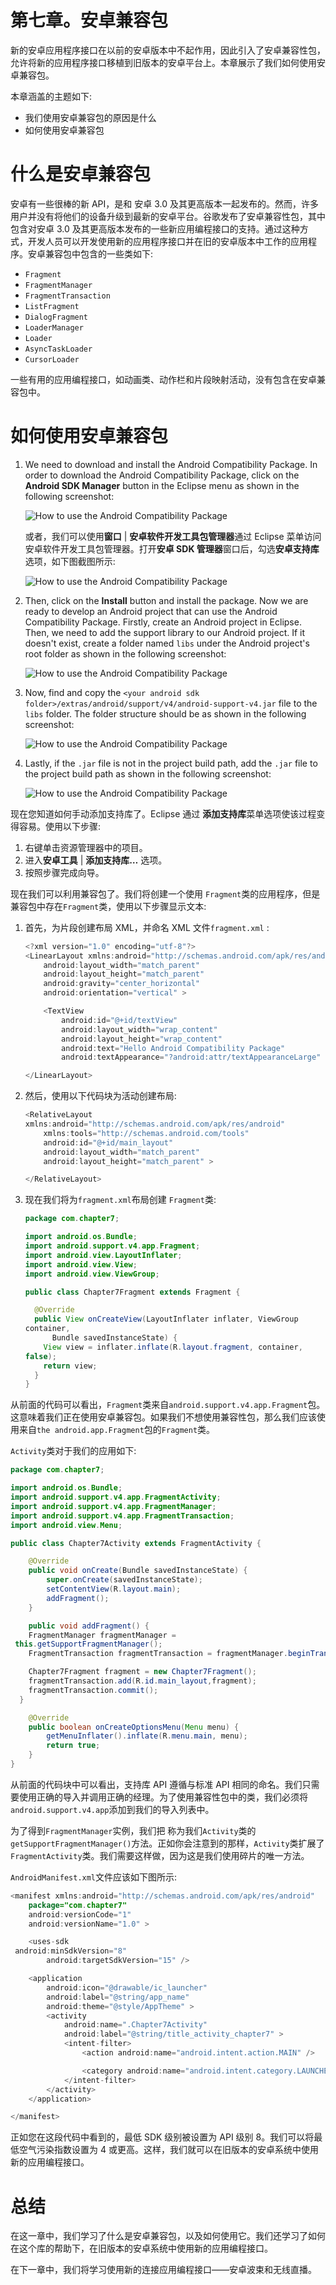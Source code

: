 # 第七章。安卓兼容包

新的安卓应用程序接口在以前的安卓版本中不起作用，因此引入了安卓兼容性包，允许将新的应用程序接口移植到旧版本的安卓平台上。本章展示了我们如何使用安卓兼容包。

本章涵盖的主题如下:

*   我们使用安卓兼容包的原因是什么
*   如何使用安卓兼容包

# 什么是安卓兼容包

安卓有一些很棒的新 API，是和 安卓 3.0 及其更高版本一起发布的。然而，许多用户并没有将他们的设备升级到最新的安卓平台。谷歌发布了安卓兼容性包，其中包含对安卓 3.0 及其更高版本发布的一些新应用编程接口的支持。通过这种方式，开发人员可以开发使用新的应用程序接口并在旧的安卓版本中工作的应用程序。安卓兼容包中包含的一些类如下:

*   `Fragment`
*   `FragmentManager`
*   `FragmentTransaction`
*   `ListFragment`
*   `DialogFragment`
*   `LoaderManager`
*   `Loader`
*   `AsyncTaskLoader`
*   `CursorLoader`

一些有用的应用编程接口，如动画类、动作栏和片段映射活动，没有包含在安卓兼容包中。

# 如何使用安卓兼容包

1.  We need to download and install the Android Compatibility Package. In order to download the Android Compatibility Package, click on the **Android SDK Manager** button in the Eclipse menu as shown in the following screenshot:

    ![How to use the Android Compatibility Package](img/9526_07_01.jpg)

    或者，我们可以使用**窗口** | **安卓软件开发工具包管理器**通过 Eclipse 菜单访问安卓软件开发工具包管理器。打开**安卓 SDK 管理器**窗口后，勾选**安卓支持库**选项，如下图截图所示:

    ![How to use the Android Compatibility Package](img/9526_07_02.jpg)

2.  Then, click on the **Install** button and install the package. Now we are ready to develop an Android project that can use the Android Compatibility Package. Firstly, create an Android project in Eclipse. Then, we need to add the support library to our Android project. If it doesn't exist, create a folder named `libs` under the Android project's root folder as shown in the following screenshot:

    ![How to use the Android Compatibility Package](img/9526_07_03.jpg)

3.  Now, find and copy the `<your android sdk folder>/extras/android/support/v4/android-support-v4.jar` file to the `libs` folder. The folder structure should be as shown in the following screenshot:

    ![How to use the Android Compatibility Package](img/9526_07_04.jpg)

4.  Lastly, if the `.jar` file is not in the project build path, add the `.jar` file to the project build path as shown in the following screenshot:

    ![How to use the Android Compatibility Package](img/9526_07_05.jpg)

现在您知道如何手动添加支持库了。Eclipse 通过 **添加支持库**菜单选项使该过程变得容易。使用以下步骤:

1.  右键单击资源管理器中的项目。
2.  进入**安卓工具** | **添加支持库…** 选项。
3.  按照步骤完成向导。

现在我们可以利用兼容包了。我们将创建一个使用 `Fragment`类的应用程序，但是兼容包中存在`Fragment`类，使用以下步骤显示文本:

1.  首先，为片段创建布局 XML，并命名 XML 文件`fragment.xml` :

    ```java
    <?xml version="1.0" encoding="utf-8"?>
    <LinearLayout xmlns:android="http://schemas.android.com/apk/res/android"
        android:layout_width="match_parent"
        android:layout_height="match_parent"
        android:gravity="center_horizontal"
        android:orientation="vertical" >

        <TextView
            android:id="@+id/textView"
            android:layout_width="wrap_content"
            android:layout_height="wrap_content"
            android:text="Hello Android Compatibility Package"
            android:textAppearance="?android:attr/textAppearanceLarge" />

    </LinearLayout>
    ```

2.  然后，使用以下代码块为活动创建布局:

    ```java
    <RelativeLayout 
    xmlns:android="http://schemas.android.com/apk/res/android"
        xmlns:tools="http://schemas.android.com/tools"
        android:id="@+id/main_layout"
        android:layout_width="match_parent"
        android:layout_height="match_parent" >

    </RelativeLayout>
    ```

3.  现在我们将为`fragment.xml`布局创建 `Fragment`类:

    ```java
    package com.chapter7;

    import android.os.Bundle;
    import android.support.v4.app.Fragment;
    import android.view.LayoutInflater;
    import android.view.View;
    import android.view.ViewGroup;

    public class Chapter7Fragment extends Fragment {

      @Override
      public View onCreateView(LayoutInflater inflater, ViewGroup 
    container,
          Bundle savedInstanceState) {
        View view = inflater.inflate(R.layout.fragment, container, 
    false);
        return view;
      }
    }
    ```

从前面的代码可以看出，`Fragment`类来自`android.support.v4.app.Fragment`包。这意味着我们正在使用安卓兼容包。如果我们不想使用兼容性包，那么我们应该使用来自`the android.app.Fragment`包的`Fragment`类。

`Activity`类对于我们的应用如下:

```java
package com.chapter7;

import android.os.Bundle;
import android.support.v4.app.FragmentActivity;
import android.support.v4.app.FragmentManager;
import android.support.v4.app.FragmentTransaction;
import android.view.Menu;

public class Chapter7Activity extends FragmentActivity {

    @Override
    public void onCreate(Bundle savedInstanceState) {
        super.onCreate(savedInstanceState);
        setContentView(R.layout.main);
        addFragment();
    }

    public void addFragment() {
    FragmentManager fragmentManager = 
 this.getSupportFragmentManager();
    FragmentTransaction fragmentTransaction = fragmentManager.beginTransaction();

    Chapter7Fragment fragment = new Chapter7Fragment();
    fragmentTransaction.add(R.id.main_layout,fragment);
    fragmentTransaction.commit();
  }

    @Override
    public boolean onCreateOptionsMenu(Menu menu) {
        getMenuInflater().inflate(R.menu.main, menu);
        return true;
    }
}
```

从前面的代码块中可以看出，支持库 API 遵循与标准 API 相同的命名。我们只需要使用正确的导入并调用正确的经理。为了使用兼容性包中的类，我们必须将`android.support.v4.app`添加到我们的导入列表中。

为了得到`FragmentManager`实例，我们把 称为我们`Activity`类的`getSupportFragmentManager()`方法。正如你会注意到的那样，`Activity`类扩展了 `FragmentActivity`类。我们需要这样做，因为这是我们使用碎片的唯一方法。

`AndroidManifest.xml`文件应该如下图所示:

```java
<manifest xmlns:android="http://schemas.android.com/apk/res/android"
    package="com.chapter7"
    android:versionCode="1"
    android:versionName="1.0" >

    <uses-sdk
 android:minSdkVersion="8"
        android:targetSdkVersion="15" />

    <application
        android:icon="@drawable/ic_launcher"
        android:label="@string/app_name"
        android:theme="@style/AppTheme" >
        <activity
            android:name=".Chapter7Activity"
            android:label="@string/title_activity_chapter7" >
            <intent-filter>
                <action android:name="android.intent.action.MAIN" />

                <category android:name="android.intent.category.LAUNCHER" />
            </intent-filter>
        </activity>
    </application>

</manifest>
```

正如您在这段代码中看到的，最低 SDK 级别被设置为 API 级别 8。我们可以将最低空气污染指数设置为 4 或更高。这样，我们就可以在旧版本的安卓系统中使用新的应用编程接口。

# 总结

在这一章中，我们学习了什么是安卓兼容包，以及如何使用它。我们还学习了如何在这个库的帮助下，在旧版本的安卓系统中使用新的应用编程接口。

在下一章中，我们将学习使用新的连接应用编程接口——安卓波束和无线直播。
